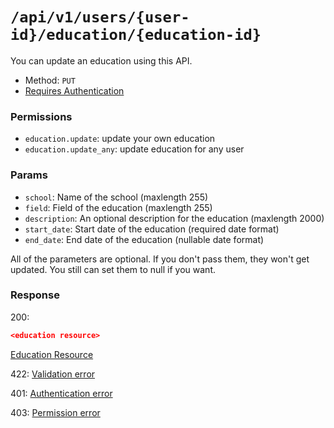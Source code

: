 # `/api/v1/users/{user-id}/education/{education-id}`
You can update an education using this API.

- Method: `PUT`
- [Requires Authentication](../../auth/login.md#how-to-use-api-token)

### Permissions

- `education.update`: update your own education
- `education.update_any`: update education for any user

### Params

- `school`: Name of the school (maxlength 255)
- `field`: Field of the education (maxlength 255)
- `description`: An optional description for the education (maxlength 2000)
- `start_date`: Start date of the education (required date format)
- `end_date`: End date of the education (nullable date format)

All of the parameters are optional. If you don't pass them, they won't get updated.
You still can set them to null if you want.

### Response

200:
```json
<education resource>
```

[Education Resource](../../resources/education.md)

422: [Validation error](../../validation-errors.md)

401: [Authentication error](../../authentication-errors.md)

403: [Permission error](../../permission-errors.md)
